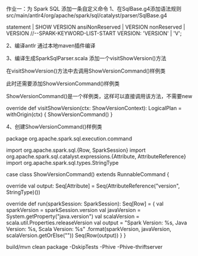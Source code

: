 作业一：为 Spark SQL 添加一条自定义命令
1、在SqlBase.g4添加语法规则
src/main/antlr4/org/apache/spark/sql/catalyst/parser/SqlBase.g4

statement
| SHOW VERSION
ansiNonReserved
| VERSION
nonReserved
| VERSION
//--SPARK-KEYWORD-LIST-START
VERSION: 'VERSION' | 'V';


2、编译antlr
通过本地maven插件编译

3、编译生成SparkSqlParser.scala
添加一个visitShowVersion()方法

在visitShowVersion()方法中去调用ShowVersionCommand()样例类

此时还需要添加ShowVersionCommand()样例类

ShowVersionCommand()是一个样例类，这样可以直接调用该方法，不需要new

override def visitShowVersion(ctx: ShowVersionContext): LogicalPlan = withOrigin(ctx) {
    ShowVersionCommand()
}

4、创建ShowVersionCommand()样例类

package org.apache.spark.sql.execution.command

import org.apache.spark.sql.{Row, SparkSession}
import org.apache.spark.sql.catalyst.expressions.{Attribute, AttributeReference}
import org.apache.spark.sql.types.StringType


case class ShowVersionCommand() extends RunnableCommand {

  override val output: Seq[Attribute] =
    Seq(AttributeReference("version", StringType)())

  override def run(sparkSession: SparkSession): Seq[Row] = {
    val sparkVersion = sparkSession.version
    val javaVersion = System.getProperty("java.version")
    val scalaVersion = scala.util.Properties.releaseVersion
    val output = "Spark Version: %s, Java Version: %s, Scala Version: %s"
      .format(sparkVersion, javaVersion, scalaVersion.getOrElse(""))
    Seq(Row(output))
  }
}

build/mvn clean package -DskipTests -Phive -Phive-thriftserver
